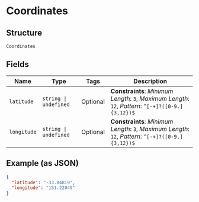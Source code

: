 
# Coordinates

## Structure

`Coordinates`

## Fields

| Name | Type | Tags | Description |
|  --- | --- | --- | --- |
| `latitude` | `string \| undefined` | Optional | **Constraints**: *Minimum Length*: `3`, *Maximum Length*: `12`, *Pattern*: `^[-+]?([0-9.]{3,12})$` |
| `longitude` | `string \| undefined` | Optional | **Constraints**: *Minimum Length*: `3`, *Maximum Length*: `12`, *Pattern*: `^[-+]?([0-9.]{3,12})$` |

## Example (as JSON)

```json
{
  "latitude": "-33.84819",
  "longitude": "151.22049"
}
```

